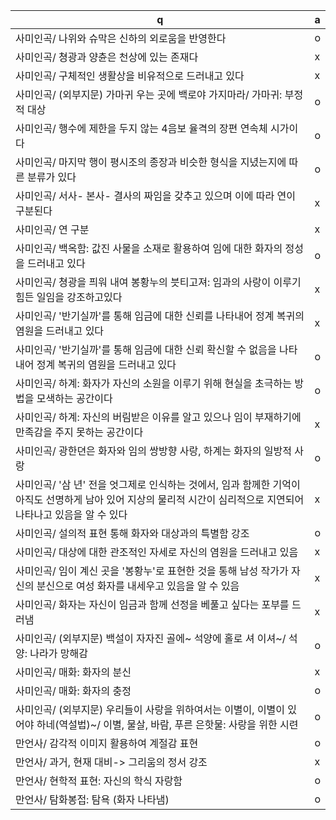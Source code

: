  q  | a
--- | ---
사미인곡/ 나위와 슈막은 신하의 외로움을 반영한다		| o
사미인곡/ 쳥광과 양츈은 천상에 있는 존재다		| x
사미인곡/ 구체적인 생활상을 비유적으로 드러내고 있다		| x
사미인곡/ (외부지문) 가마귀 우는 곳에 백로야 가지마라/ 가마귀: 부정적 대상		| o
사미인곡/ 행수에 제한을 두지 않는 4음보 율격의 장편 연속체 시가이다		| o
사미인곡/ 마지막 행이 평시조의 종장과 비슷한 형식을 지녔는지에 따른 분류가 있다		| o
사미인곡/ 서사- 본사- 결사의 짜임을 갖추고 있으며 이에 따라 연이 구분된다		| x
사미인곡/ 연 구분		| x
사미인곡/ 백옥함: 값진 사물을 소재로 활용하여 임에 대한 화자의 정성을 드러내고 있다		| o
사미인곡/ 쳥광을 픠워 내여 봉황누의 븟티고져: 임과의 사랑이 이루기 힘든 일임을 강조하고있다		| x
사미인곡/ '반기실까'를 통해 임금에 대한 신뢰를 나타내어 정계 복귀의 염원을 드러내고 있다		| x
사미인곡/ '반기실까'를 통해 임금에 대한 신뢰 확신할 수 없음을 나타내어 정계 복귀의 염원을 드러내고 있다		| o
사미인곡/ 하계: 화자가 자신의 소원을 이루기 위해 현실을 초극하는 방법을 모색하는 공간이다		| o
사미인곡/ 하계: 자신의 버림받은 이유를 알고 있으나 임이 부재하기에 만족감을 주지 못하는 공간이다		| x
사미인곡/ 광한뎐은 화자와 임의 쌍방향 사랑, 하계는 화자의 일방적 사랑		| o
사미인곡/ '삼 년' 전을 엇그제로 인식하는 것에서, 임과 함께한 기억이 아직도 선명하게 남아 있어 지상의 물리적 시간이 심리적으로 지연되어 나타나고 있음을 알 수 있다		| x
사미인곡/ 설의적 표현 통해 화자와 대상과의 특별함 강조		| o
사미인곡/ 대상에 대한 관조적인 자세로 자신의 염원을 드러내고 있음		| x
사미인곡/ 임이 계신 곳을 '봉황누'로 표현한 것을 통해 남성 작가가 자신의 분신으로 여성 화자를 내세우고 있음을 알 수 있음		| x
사미인곡/ 화자는 자신이 임금과 함께 선정을 베풀고 싶다는 포부를 드러냄		| x
사미인곡/ (외부지문) 백설이 자자진 골에~ 석양에 홀로 셔 이셔~/ 석양: 나라가 망해감		| o
사미인곡/ 매화: 화자의 분신		| x
사미인곡/ 매화: 화자의 충정		| o
사미인곡/ (외부지문) 우리들이 사랑을 위하여서는 이별이, 이별이 있어야 하네(역설법)~/ 이별, 물살, 바람, 푸른 은핫물: 사랑을 위한 시련		| o
만언사/ 감각적 이미지 활용하여 계절감 표현		| o
만언사/ 과거, 현재 대비-> 그리움의 정서 강조		| x
만언사/ 현학적 표현: 자신의 학식 자랑함		| o
만언사/ 탐화봉접: 탐욕 (화자 나타냄)		| o
